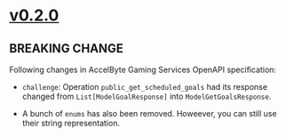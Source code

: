 # [v0.2.0]

## BREAKING CHANGE

Following changes in AccelByte Gaming Services OpenAPI specification:

- `challenge`: Operation `public_get_scheduled_goals` had its response changed from `List[ModelGoalResponse]` into `ModelGetGoalsResponse`.

* A bunch of `enums` has also been removed. Howeever, you can still use their string representation.

[v0.2.0]: https://github.com/AccelByte/accelbyte-python-modular-sdk/compare/services-challenge/v0.1.0..services-challenge/v0.2.0
